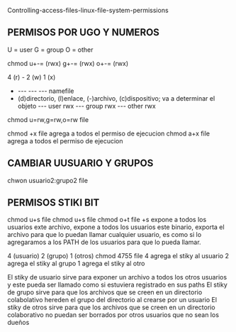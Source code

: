 Controlling-access-files-linux-file-system-permissions

PERMISOS POR UGO Y NUMEROS
-----------------------------
U = user
G = group
O = other

chmod u+-= (rwx) g+-= (rwx) o+-= (rwx)

4 (r) - 
2 (w)
1 (x)

- --- --- --- namefile
- (d)directorio, (l)enlace, (-)archivo, (c)dispositivo;  va a determinar el objeto
--- user rwx
--- group rwx
--- other rwx

chmod u=rw,g=rw,o=rw file

chmod +x file
agrega a todos el permiso de ejecucion
chmod a+x file
agrega a todos el permiso de ejecucion

CAMBIAR UUSUARIO Y GRUPOS
-----------------------------

chwon usuario2:grupo2 file

PERMISOS STIKI BIT
-----------------------------

chmod u+s file
chmod u+s file
chmod o+t file
+s expone a todos los usuarios exte archivo, expone a todos los usuarios este binario, exporta el archivo para que lo puedan llamar cualquier usuario, es como si lo agregaramos a los PATH de los usuarios para que lo pueda llamar.

4 (usuario)
2 (grupo)
1 (otros)
chmod 4755 file
4 agrega el stiky al usuario
2 agrega el stiky al grupo
1 agrega el stiky al otro

El stiky de usuario sirve para exponer un archivo a todos los otros usuarios y este pueda ser llamado como si estuviera registrado en sus paths
El stiky de grupo sirve para que los archivos que se creen en un directorio colabolativo hereden el grupo del directorio al crearse por un usuario
El stiky de otros sirve para que los archivos que se creen en un directorio colaborativo no puedan ser borrados por otros usuarios que no sean los dueños






